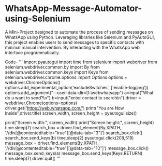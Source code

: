 # WhatsApp-Message-Automator-using-Selenium
A Mini-Project designed to automate the process of sending messages on WhatsApp using Python. Leveraging libraries like Selenium and PyAutoGUI, this project enables users to send messages to specific contacts with minimal manual intervention. By interacting with the WhatsApp web interface programmatically.

Code-
'''
import pyautogui
import time
from selenium import webdriver
from selenium.webdriver.common.by import By
from selenium.webdriver.common.keys import Keys
from selenium.webdriver.chrome.options import Options
options = webdriver.ChromeOptions()
options.add_experimental_option('excludeSwitches', ['enable-logging'])
options.add_argument("--user-data-dir=D:\\webwhatsapp")
a=input("What do u want to send?\n")
b=input("enter contact to search\n")
driver = webdriver.Chrome(options=options)
driver.get('https://web.whatsapp.com/')
print("You are Now Inside",driver.title)
screen_width, screen_height = pyautogui.size()

print("Screen width:", screen_width)
print("Screen height:", screen_height)
time.sleep(7)
search_box = driver.find_element(By.XPATH, '//div[@contenteditable="true"][@data-tab="3"]')
search_box.click()
search_box.send_keys(b)
time.sleep(2)
pyautogui.click(208,519)
message_box = driver.find_element(By.XPATH, '//div[@contenteditable="true"][@data-tab="10"]')
message_box.click()
message_box.send_keys(a)
message_box.send_keys(Keys.RETURN)
time.sleep(7)
driver.quit()
'''
